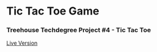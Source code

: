 Tic Tac Toe Game
================================
### Treehouse Techdegree Project #4 - Tic Tac Toe

[Live Version](https://pdsomoza.github.io/TicTacToe/)

